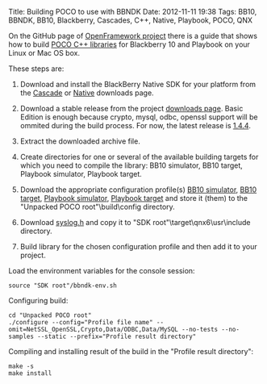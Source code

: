 Title: Building POCO to use with BBNDK
Date: 2012-11-11 19:38
Tags: BB10, BBNDK, BB10, Blackberry, Cascades, C++, Native, Playbook, POCO, QNX

On the GitHub page of [OpenFramework project](https://github.com/falcon4ever/openFrameworks/tree/developPlayBook/addons/ofxQNX/libs/poco/Sources) there is a guide that shows how to build [POCO C++ libraries](http://pocoproject.org) for Blackberry 10 and Playbook on your Linux or Mac OS box.

These steps are:

1. Download and install the BlackBerry Native SDK for your platform from the [Cascade](https://developer.blackberry.com/cascades/download/) or [Native](http://developer.blackberry.com/native/download/) downloads page.

2. Download a stable release from the project [downloads page](http://pocoproject.org/download/index.html). Basic Edition is enough because crypto, mysql, odbc, openssl support will be ommited during the build process. For now, the latest release is [1.4.4](https://sourceforge.net/projects/poco/files/sources/poco-1.4.4/poco-1.4.4.tar.gz/download).

3. Extract the downloaded archive file.

4. Create directories for one or several of the available building targets for which you need to compile the library: BB10 simulator, BB10 target, Playbook simulator, Playbook target.

5. Download the appropriate configuration profile(s) [BB10 simulator](https://github.com/falcon4ever/openFrameworks/blob/developPlayBook/addons/ofxQNX/libs/poco/Sources/QNX-bb10-sim), [BB10 target](https://github.com/falcon4ever/openFrameworks/blob/developPlayBook/addons/ofxQNX/libs/poco/Sources/QNX-bb10-device), [Playbook simulator](https://github.com/falcon4ever/openFrameworks/blob/developPlayBook/addons/ofxQNX/libs/poco/Sources/QNX-playbook-sim), [Playbook target](https://github.com/falcon4ever/openFrameworks/blob/developPlayBook/addons/ofxQNX/libs/poco/Sources/QNX-playbook-device) and store it (them) to the "Unpacked POCO root"\build\config directory.

6. Download [syslog.h](https://github.com/falcon4ever/openFrameworks/blob/developPlayBook/addons/ofxQNX/libs/poco/Sources/syslog.h) and copy it to "SDK root"\target\qnx6\usr\include directory.

7. Build library for the chosen configuration profile and then add it to your project.

Load the environment variables for the console session:
```
source "SDK root"/bbndk-env.sh
```
Configuring build:
```
cd "Unpacked POCO root"
./configure --config="Profile file name" --omit=NetSSL_OpenSSL,Crypto,Data/ODBC,Data/MySQL --no-tests --no-samples --static --prefix="Profile result directory"
```
Compiling and installing result of the build in the "Profile result directory":
```
make -s
make install
```
